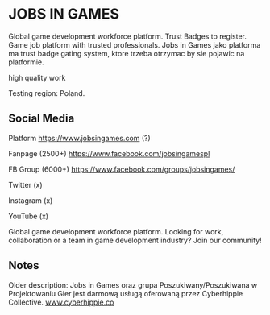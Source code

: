 # JOBS IN GAMES
Global game development workforce platform.
Trust Badges to register. Game job platform with trusted professionals.
Jobs in Games jako platforma ma trust badge gating system, ktore trzeba otrzymac by sie pojawic na platformie.

high quality work

Testing region: Poland.

## Social Media

Platform https://www.jobsingames.com (?)

Fanpage (2500+) https://www.facebook.com/jobsingamespl

FB Group (6000+) https://www.facebook.com/groups/jobsingames/

Twitter (x) 

Instagram (x)

YouTube (x)

Global game development workforce platform. 
Looking for work, collaboration or a team in game development industry? Join our community!

## Notes

Older description: Jobs in Games oraz grupa Poszukiwany/Poszukiwana w Projektowaniu Gier jest darmową usługą oferowaną przez Cyberhippie Collective. www.cyberhippie.co

